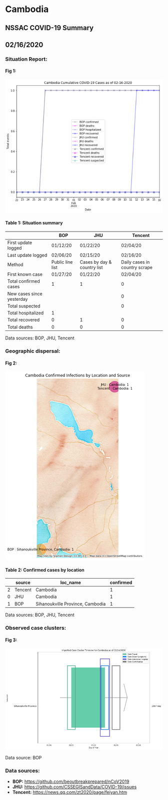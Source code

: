 # Cambodia
## NSSAC COVID-19 Summary
## 02/16/2020



### Situation Report:
#### Fig 1:
![Cambodia cases](../merged_histories/Cambodia_merged_histories.png)

#### Table 1: Situation summary

|                           | BOP              | JHU                         | Tencent                       |
|---------------------------|------------------|-----------------------------|-------------------------------|
| First update logged       | 01/12/20         | 01/22/20                    | 02/04/20                      |
| Last update logged        | 02/06/20         | 02/15/20                    | 02/16/20                      |
| Method                    | Public line list | Cases by day & country list | Daily cases in country scrape |
| First known case          | 01/27/20         | 01/22/20                    | 02/04/20                      |
| Total confirmed cases     | 1                | 1                           | 0                             |
| New cases since yesterday |                  |                             | 0                             |
| Total suspected           |                  |                             | 0                             |
| Total hospitalized        | 1                |                             |                               |
| Total recovered           | 0                | 1                           | 0                             |
| Total deaths              | 0                | 0                           | 0                             |
Data sources: BOP, JHU, Tencent


### Geographic dispersal:
#### Fig 2:
![Cambodia mapped](../case_locs/Cambodia_case_locs.png)

#### Table 2: Confirmed cases by location

|    | source   | loc_name                         |   confirmed |
|----|----------|----------------------------------|-------------|
|  2 | Tencent  | Cambodia                         |           1 |
|  0 | JHU      | Cambodia                         |           1 |
|  1 | BOP      | Sihanoukville Province, Cambodia |           1 |

Data sources: BOP, JHU, Tencent


### Observed case clusters:
#### Fig 3:
![Cambodia cases](../cluster_analysis/Cambodia_imported_cases.png)



Data source: BOP


### Data sources:
* **BOP:** https://github.com/beoutbreakprepared/nCoV2019
* **JHU:** https://github.com/CSSEGISandData/COVID-19/issues
* **Tencent:** https://news.qq.com/zt2020/page/feiyan.htm